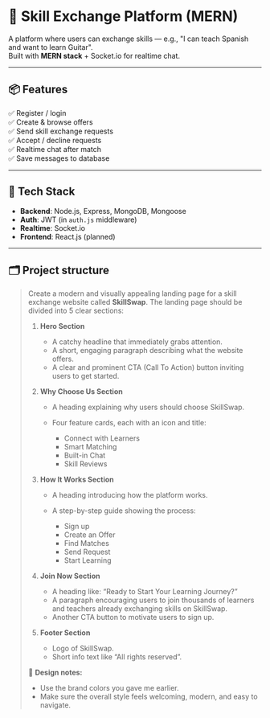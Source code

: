 # 🔄 Skill Exchange Platform (MERN)

A platform where users can exchange skills — e.g., "I can teach Spanish and want to learn Guitar".  
Built with **MERN stack** + Socket.io for realtime chat.

---

## 📦 Features
✅ Register / login  
✅ Create & browse offers  
✅ Send skill exchange requests  
✅ Accept / decline requests  
✅ Realtime chat after match  
✅ Save messages to database

---

## 🧰 Tech Stack
- **Backend**: Node.js, Express, MongoDB, Mongoose
- **Auth**: JWT (in `auth.js` middleware)
- **Realtime**: Socket.io
- **Frontend**: React.js (planned)

---

## 🗂 Project structure


> Create a modern and visually appealing landing page for a skill exchange website called **SkillSwap**.
> The landing page should be divided into 5 clear sections:
>
> 1. **Hero Section**
>
>    * A catchy headline that immediately grabs attention.
>    * A short, engaging paragraph describing what the website offers.
>    * A clear and prominent CTA (Call To Action) button inviting users to get started.
> 2. **Why Choose Us Section**
>
>    * A heading explaining why users should choose SkillSwap.
>    * Four feature cards, each with an icon and title:
>
>      * Connect with Learners
>      * Smart Matching
>      * Built-in Chat
>      * Skill Reviews
> 3. **How It Works Section**
>
>    * A heading introducing how the platform works.
>    * A step-by-step guide showing the process:
>
>      * Sign up
>      * Create an Offer
>      * Find Matches
>      * Send Request
>      * Start Learning
> 4. **Join Now Section**
>
>    * A heading like: “Ready to Start Your Learning Journey?”
>    * A paragraph encouraging users to join thousands of learners and teachers already exchanging skills on SkillSwap.
>    * Another CTA button to motivate users to sign up.
> 5. **Footer Section**
>
>    * Logo of SkillSwap.
>    * Short info text like “All rights reserved”.
>
> 🎨 **Design notes:**
>
> * Use the brand colors you gave me earlier.
> * Make sure the overall style feels welcoming, modern, and easy to navigate.

